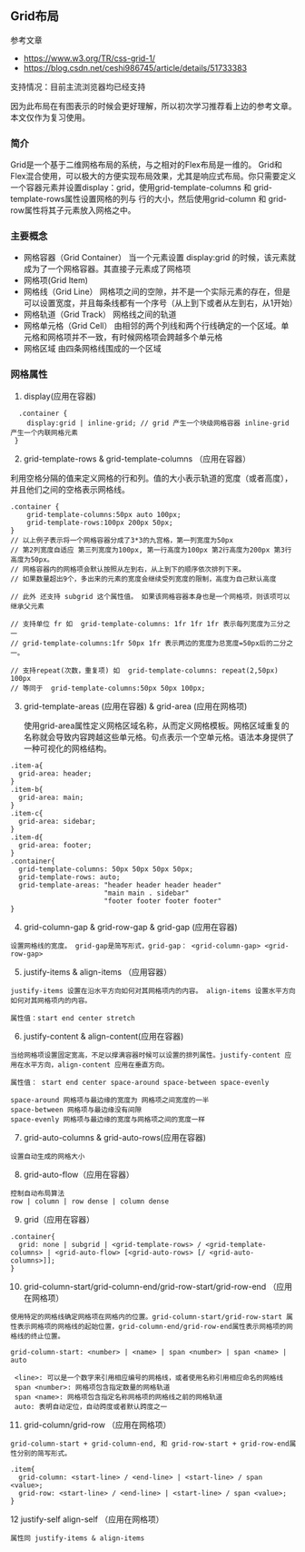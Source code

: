 ## Grid布局
参考文章
* https://www.w3.org/TR/css-grid-1/
* https://blog.csdn.net/ceshi986745/article/details/51733383

支持情况：目前主流浏览器均已经支持

因为此布局在有图表示的时候会更好理解，所以初次学习推荐看上边的参考文章。本文仅作为复习使用。

### 简介
Grid是一个基于二维网格布局的系统，与之相对的Flex布局是一维的。 Grid和Flex混合使用，可以极大的方便实现布局效果，尤其是响应式布局。你只需要定义一个容器元素并设置display：grid，使用grid-template-columns 和 grid-template-rows属性设置网格的列与 行的大小，然后使用grid-column 和 grid-row属性将其子元素放入网格之中。

### 主要概念
* 网格容器（Grid Container）
  当一个元素设置 display:grid 的时候，该元素就成为了一个网格容器。其直接子元素成了网格项
* 网格项(Grid Item)
* 网格线（Grid Line）
  网格项之间的空隙，并不是一个实际元素的存在，但是可以设置宽度，并且每条线都有一个序号（从上到下或者从左到右，从1开始）
* 网格轨道（Grid Track）
  网格线之间的轨道
* 网格单元格（Grid Cell）
  由相邻的两个列线和两个行线确定的一个区域。单元格和网格项并不一致，有时候网格项会跨越多个单元格
* 网格区域
  由四条网格线围成的一个区域
  
### 网格属性
1. display(应用在容器)
~~~(CSS)
  .container {
    display:grid | inline-grid; // grid 产生一个块级网格容器 inline-grid 产生一个内联网格元素 
 }
~~~

2. grid-template-rows & grid-template-columns （应用在容器）

利用空格分隔的值来定义网格的行和列。值的大小表示轨道的宽度（或者高度），并且他们之间的空格表示网格线。
~~~(CSS)
.container {
    grid-template-columns:50px auto 100px;
    grid-template-rows:100px 200px 50px;
}
// 以上例子表示将一个网格容器分成了3*3的九宫格，第一列宽度为50px 
// 第2列宽度自适应 第三列宽度为100px, 第一行高度为100px 第2行高度为200px 第3行高度为50px。 
// 网格容器内的网格项会默认按照从左到右，从上到下的顺序依次排列下来。 
// 如果数量超出9个，多出来的元素的宽度会继续受列宽度的限制，高度为自己默认高度

// 此外 还支持 subgrid 这个属性值。 如果该网格容器本身也是一个网格项，则该项可以继承父元素

// 支持单位 fr 如  grid-template-columns: 1fr 1fr 1fr 表示每列宽度为三分之一  
// grid-template-columns:1fr 50px 1fr 表示两边的宽度为总宽度=50px后的二分之一。

// 支持repeat(次数，重复项) 如  grid-template-columns: repeat(2,50px) 100px 
// 等同于  grid-template-columns:50px 50px 100px;

~~~
3. grid-template-areas (应用在容器) & grid-area (应用在网格项)

    使用grid-area属性定义网格区域名称，从而定义网格模板。网格区域重复的名称就会导致内容跨越这些单元格。句点表示一个空单元格。语法本身提供了一种可视化的网格结构。
  ~~~（CSS）
  .item-a{
    grid-area: header;
  }
  .item-b{
    grid-area: main;
  }
  .item-c{
    grid-area: sidebar;
  }
  .item-d{
    grid-area: footer;
  }
  .container{
    grid-template-columns: 50px 50px 50px 50px;
    grid-template-rows: auto;
    grid-template-areas: "header header header header"
                         "main main . sidebar"
                         "footer footer footer footer"
  }
  ~~~
  
  4. grid-column-gap & grid-row-gap & grid-gap (应用在容器)
  
    设置网格线的宽度。 grid-gap是简写形式，grid-gap： <grid-column-gap> <grid-row-gap>
  
  5. justify-items & align-items （应用容器）
  
    justify-items 设置在沿水平方向如何对其网格项内的内容。 align-items 设置水平方向如何对其网格项内的内容。 
    
    属性值：start end center stretch
   
  6. justify-content & align-content(应用在容器)
    
    当给网格项设置固定宽高，不足以撑满容器时候可以设置的排列属性。justify-content 应用在水平方向，align-content 应用在垂直方向。
    
    属性值： start end center space-around space-between space-evenly
    
    space-around 网格项与最边缘的宽度为 网格项之间宽度的一半
    space-between 网格项与最边缘没有间隙
    space-evenly 网格项与最边缘的宽度与网格项之间的宽度一样
    
  7. grid-auto-columns & grid-auto-rows(应用在容器)
  
    设置自动生成的网格大小
    
  8. grid-auto-flow（应用在容器）
  
    控制自动布局算法
    row | column | row dense | column dense
    
  9. grid（应用在容器）
  ~~~
  .container{
    grid: none | subgrid | <grid-template-rows> / <grid-template-columns> | <grid-auto-flow> [<grid-auto-rows> [/ <grid-auto-columns>]];
  }
  ~~~
  
  10.  grid-column-start/grid-column-end/grid-row-start/grid-row-end （应用在网格项）
  
    使用特定的网格线确定网格项在网格内的位置。grid-column-start/grid-row-start 属性表示网格项的网格线的起始位置，grid-column-end/grid-row-end属性表示网格项的网格线的终止位置。
 ~~~
 grid-column-start: <number> | <name> | span <number> | span <name> | auto
 
  <line>: 可以是一个数字来引用相应编号的网格线，或者使用名称引用相应命名的网格线
  span <number>: 网格项包含指定数量的网格轨道
  span <name>: 网格项包含指定名称网格项的网格线之前的网格轨道
  auto: 表明自动定位，自动跨度或者默认跨度之一
 ~~~
 
 11. grid-column/grid-row （应用在网格项）
    
    grid-column-start + grid-column-end, 和 grid-row-start + grid-row-end属性分别的简写形式。
  ~~~
  .item{
    grid-column: <start-line> / <end-line> | <start-line> / span <value>;
    grid-row: <start-line> / <end-line> | <start-line> / span <value>;
  }
  ~~~
  
 12 justify-self align-self （应用在网格项）
  
    属性同 justify-items & align-items
 
 
    
    



















